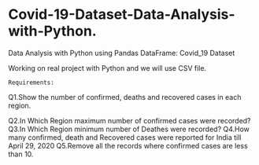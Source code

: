 # Covid-19-Dataset-Data-Analysis-with-Python.
Data Analysis with Python using Pandas DataFrame: Covid_19 Dataset

Working on real project with Python and we will use CSV file.

    Requirements:
    
Q1.Show the number of confirmed, deaths and recovered cases in each region.

Q2.In Which Region maximum number of confirmed cases were recorded?
Q3.In Which Region minimum number of Deathes were recorded?
Q4.How many confirmed, death and Recovered cases were reported for India till April 29, 2020
Q5.Remove all the records where confirmed cases are less than 10.
